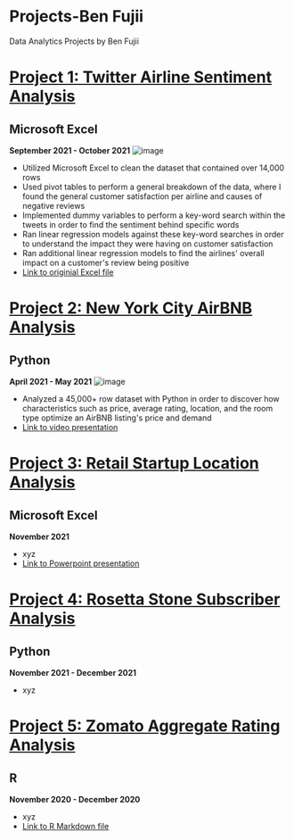 # Projects-Ben Fujii
Data Analytics Projects by Ben Fujii

# [Project 1: Twitter Airline Sentiment Analysis](https://github.com/benfujii/Projects/blob/main/Twitter%20Airline%20Sentiment%20Analysis%20-%20Excel.pptx)
## Microsoft Excel
**September 2021 - October 2021**
![image](https://user-images.githubusercontent.com/87784856/163502139-0557a9c0-dbd1-42d5-937a-7d88ce63b61c.png)
- Utilized Microsoft Excel to clean the dataset that contained over 14,000 rows
- Used pivot tables to perform a general breakdown of the data, where I found the general customer satisfaction per airline and causes of negative reviews
- Implemented dummy variables to perform a key-word search within the tweets in order to find the sentiment behind specific words
- Ran linear regression models against these key-word searches in order to understand the impact they were having on customer satisfaction
- Ran additional linear regression models to find the airlines' overall impact on a customer's review being positive
- [Link to originial Excel file](https://github.com/benfujii/Projects/blob/main/Twitter%20Airline%20Sentiment%20Analysis%20-%20Excel%20File.xlsx)

# [Project 2: New York City AirBNB Analysis](https://github.com/benfujii/Projects/blob/main/NYC_AirBNB%20(1).ipynb)
## Python
**April 2021 - May 2021**
![image](https://user-images.githubusercontent.com/87784856/163502832-abeed95f-25fd-4130-9999-d9dfaa59025e.png)
- Analyzed a 45,000+ row dataset with Python in order to discover how characteristics such as price, average rating, location, and the room type optimize an AirBNB listing's price and demand
- [Link to video presentation](https://github.com/benfujii/Projects/blob/main/NYC%20Airbnb%20Presentation.mp4)

# [Project 3: Retail Startup Location Analysis](https://github.com/benfujii/Projects/blob/main/Retail%20Startup%20Location%20Analysis%20Excel%20File.xlsx) 
## Microsoft Excel
**November 2021**
- xyz
- [Link to Powerpoint presentation](https://github.com/benfujii/Projects/blob/main/Retail%20Startup%20Location%20Analysis-Presentation.pptx)

# [Project 4: Rosetta Stone Subscriber Analysis](https://github.com/benfujii/Projects/blob/main/Rosetta%20Stone%20Subscriber%20Optimization.pptx)
## Python
**November 2021 - December 2021**
- xyz

# [Project 5: Zomato Aggregate Rating Analysis](https://github.com/benfujii/Projects/blob/main/Zomato's%20Aggregate%20Rating%20Breakdown.pptx)
## R
**November 2020 - December 2020**
- xyz
- [Link to R Markdown file](https://github.com/benfujii/Projects/blob/main/ZomatoAggregateRatingProject.Rmd) 
